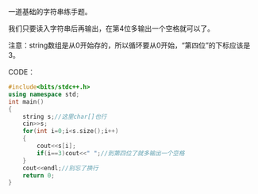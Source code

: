 一道基础的字符串练手题。

我们只要读入字符串后再输出，在第4位多输出一个空格就可以了。

注意：string数组是从0开始存的，所以循环要从0开始，“第四位”的下标应该是3。

CODE：

```cpp
#include<bits/stdc++.h>
using namespace std;
int main()
{
	string s;//这里char[]也行
	cin>>s;
	for(int i=0;i<s.size();i++)
	{
		cout<<s[i];
		if(i==3)cout<<" ";//到第四位了就多输出一个空格
	}
	cout<<endl;//别忘了换行
	return 0;
}
```

